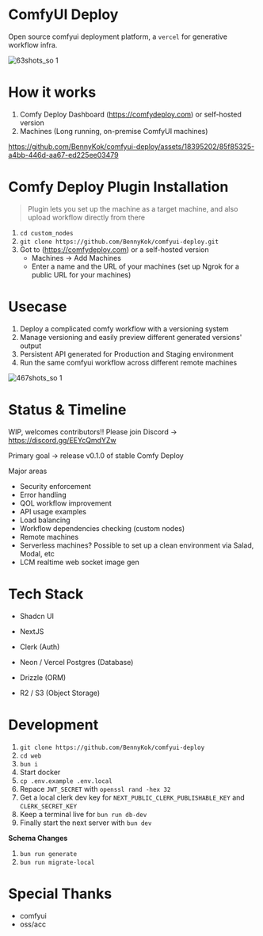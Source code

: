 # ComfyUI Deploy
Open source comfyui deployment platform, a `vercel` for generative workflow infra.

![63shots_so 1](https://github.com/BennyKok/comfyui-deploy/assets/18395202/c0b88377-0135-4d9a-8a20-8b38b975bb48)

# How it works

1. Comfy Deploy Dashboard (https://comfydeploy.com) or self-hosted version
2. Machines (Long running, on-premise ComfyUI machines)

https://github.com/BennyKok/comfyui-deploy/assets/18395202/85f85325-a4bb-446d-aa67-ed225ee03479

# Comfy Deploy Plugin Installation

> Plugin lets you set up the machine as a target machine, and also upload workflow directly from there

1. `cd custom_nodes`
2. `git clone https://github.com/BennyKok/comfyui-deploy.git`
3. Got to (https://comfydeploy.com) or a self-hosted version
   - Machines -> Add Machines
   - Enter a name and the URL of your machines (set up Ngrok for a public URL for your machines)

# Usecase

1. Deploy a complicated comfy workflow with a versioning system
2. Manage versioning and easily preview different generated versions' output
3. Persistent API generated for Production and Staging environment
4. Run the same comfyui workflow across different remote machines

![467shots_so 1](https://github.com/BennyKok/comfyui-deploy/assets/18395202/e49a0360-de94-4e3b-802b-0eadabe3c166)

# Status & Timeline

WIP, welcomes contributors!! Please join Discord -> https://discord.gg/EEYcQmdYZw

Primary goal -> release v0.1.0 of stable Comfy Deploy

Major areas
- Security enforcement
- Error handling
- QOL workflow improvement
- API usage examples
- Load balancing
- Workflow dependencies checking (custom nodes)
- Remote machines
- Serverless machines? Possible to set up a clean environment via Salad, Modal, etc
- LCM realtime web socket image gen

# Tech Stack
- Shadcn UI
- NextJS

- Clerk (Auth)
- Neon / Vercel Postgres (Database)
- Drizzle (ORM)
- R2 / S3 (Object Storage)

# Development

1. `git clone https://github.com/BennyKok/comfyui-deploy`
2. `cd web`
3. `bun i`
4. Start docker
5. `cp .env.example .env.local`
6. Repace `JWT_SECRET` with `openssl rand -hex 32`
7. Get a local clerk dev key for `NEXT_PUBLIC_CLERK_PUBLISHABLE_KEY` and `CLERK_SECRET_KEY`
8. Keep a terminal live for `bun run db-dev`
9. Finally start the next server with `bun dev`

**Schema Changes**
1. `bun run generate`
2. `bun run migrate-local`

# Special Thanks
- comfyui
- oss/acc

